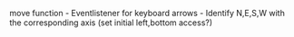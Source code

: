 move function
    - Eventlistener for keyboard arrows
    - Identify N,E,S,W with the corresponding axis (set initial left,bottom access?)